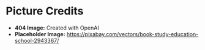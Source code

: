 Picture Credits
===============

* __404 Image:__ Created with OpenAI
* __Placeholder Image:__ https://pixabay.com/vectors/book-study-education-school-2943367/